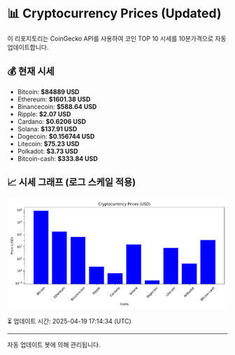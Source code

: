 
# 📊 Cryptocurrency Prices (Updated)

이 리포지토리는 CoinGecko API를 사용하여 코인 TOP 10 시세를 10분가격으로 자동 업데이트합니다.

## 💰 현재 시세
- Bitcoin: **$84889 USD**
- Ethereum: **$1601.38 USD**
- Binancecoin: **$588.64 USD**
- Ripple: **$2.07 USD**
- Cardano: **$0.6206 USD**
- Solana: **$137.91 USD**
- Dogecoin: **$0.156744 USD**
- Litecoin: **$75.23 USD**
- Polkadot: **$3.73 USD**
- Bitcoin-cash: **$333.84 USD**

## 📈 시세 그래프 (로그 스케일 적용)
![Crypto Prices](crypto_prices.png)

⏳ 업데이트 시간: 2025-04-19 17:14:34 (UTC)

---
자동 업데이트 봇에 의해 관리됩니다.
